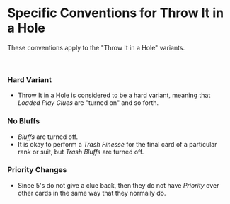 # Specific Conventions for Throw It in a Hole

These conventions apply to the "Throw It in a Hole" variants.

<br />

### Hard Variant

- Throw It in a Hole is considered to be a hard variant, meaning that *Loaded Play Clues* are "turned on" and so forth.

### No Bluffs

- *Bluffs* are turned off.
- It is okay to perform a *Trash Finesse* for the final card of a particular rank or suit, but *Trash Bluffs* are turned off.

### Priority Changes

- Since 5's do not give a clue back, then they do not have *Priority* over other cards in the same way that they normally do.
